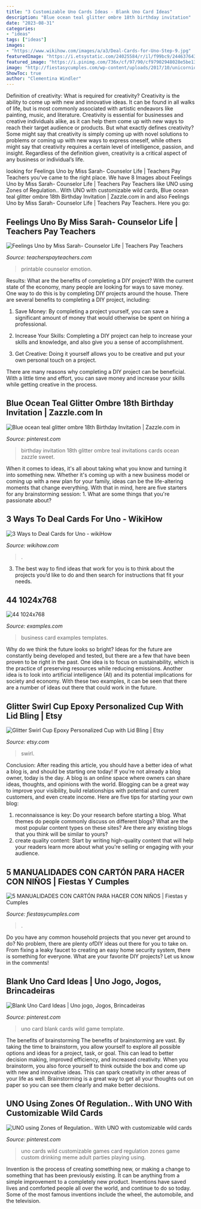 ```yaml
---
title: "3 Customizable Uno Cards Ideas - Blank Uno Card Ideas"
description: "Blue ocean teal glitter ombre 18th birthday invitation"
date: "2023-08-31"
categories:
- "ideas"
tags: ["ideas"]
images:
- "https://www.wikihow.com/images/a/a3/Deal-Cards-for-Uno-Step-9.jpg"
featuredImage: "https://i.etsystatic.com/24025584/r/il/f99bc9/2446376430/il_794xN.2446376430_kj77.jpg"
featured_image: "https://i.pinimg.com/736x/cf/97/90/cf97902948028e5be134272a2ff28ca2.jpg"
image: "http://fiestasycumples.com/wp-content/uploads/2017/10/unicornio-de-papel.jpg"
ShowToc: true
author: "Clementina Windler"
---
```



Definition of creativity: What is required for creativity?
Creativity is the ability to come up with new and innovative ideas. It can be found in all walks of life, but is most commonly associated with artistic endeavors like painting, music, and literature. Creativity is essential for businesses and creative individuals alike, as it can help them come up with new ways to reach their target audience or products. But what exactly defines creativity? Some might say that creativity is simply coming up with novel solutions to problems or coming up with new ways to express oneself, while others might say that creativity requires a certain level of intelligence, passion, and insight. Regardless of the definition given, creativity is a critical aspect of any business or individual’s life.

	

		
looking for Feelings Uno by Miss Sarah- Counselor Life | Teachers Pay Teachers you've came to the right place. We have 8 Images about Feelings Uno by Miss Sarah- Counselor Life | Teachers Pay Teachers like UNO using Zones of Regulation.. With UNO with customizable wild cards, Blue ocean teal glitter ombre 18th Birthday Invitation | Zazzle.com in and also Feelings Uno by Miss Sarah- Counselor Life | Teachers Pay Teachers. Here you go:
		
    
## Feelings Uno By Miss Sarah- Counselor Life | Teachers Pay Teachers

<img loading=lazy src="https://ecdn.teacherspayteachers.com/thumbitem/Feelings-Uno-4964379-1572341151/original-4964379-3.jpg" onerror="this.onerror=null;this.src='https://tse4.mm.bing.net/th?id=OIP.hXwhwEIyFR2zU88LThqn0QAAAA&amp;pid=15.1';" alt="Feelings Uno by Miss Sarah- Counselor Life | Teachers Pay Teachers">

_Source: teacherspayteachers.com_

>printable counselor emotion. 

	

Results: What are the benefits of completing a DIY project?
With the current state of the economy, many people are looking for ways to save money. One way to do this is by completing DIY projects around the house. There are several benefits to completing a DIY project, including:
1. Save Money: By completing a project yourself, you can save a significant amount of money that would otherwise be spent on hiring a professional.

2. Increase Your Skills: Completing a DIY project can help to increase your skills and knowledge, and also give you a sense of accomplishment.

3. Get Creative: Doing it yourself allows you to be creative and put your own personal touch on a project.

There are many reasons why completing a DIY project can be beneficial. With a little time and effort, you can save money and increase your skills while getting creative in the process.

    
## Blue Ocean Teal Glitter Ombre 18th Birthday Invitation | Zazzle.com In

<img loading=lazy src="https://i.pinimg.com/736x/8a/2d/cc/8a2dcc7697b1cd3164391aa0b468e354.jpg" onerror="this.onerror=null;this.src='https://tse3.mm.bing.net/th?id=OIP.djEe5-ZH0rfWELESwTDk1QHaHa&amp;pid=15.1';" alt="Blue ocean teal glitter ombre 18th Birthday Invitation | Zazzle.com in">

_Source: pinterest.com_

>birthday invitation 18th glitter ombre teal invitations cards ocean zazzle sweet. 

	

When it comes to ideas, it's all about taking what you know and turning it into something new. Whether it's coming up with a new business model or coming up with a new plan for your family, ideas can be the life-altering moments that change everything. With that in mind, here are five starters for any brainstorming session: 1. What are some things that you're passionate about?

    
## 3 Ways To Deal Cards For Uno - WikiHow

<img loading=lazy src="https://www.wikihow.com/images/a/a3/Deal-Cards-for-Uno-Step-9.jpg" onerror="this.onerror=null;this.src='https://tse3.mm.bing.net/th?id=OIP.LnX7kfIfnMPkRBw2GEl4igHaFj&amp;pid=15.1';" alt="3 Ways to Deal Cards for Uno - wikiHow">

_Source: wikihow.com_

>. 

	

3. The best way to find ideas that work for you is to think about the projects you’d like to do and then search for instructions that fit your needs.

    
## 44 1024x768

<img loading=lazy src="https://images.examples.com/wp-content/uploads/2018/01/44-1024x768.jpg" onerror="this.onerror=null;this.src='https://tse1.mm.bing.net/th?id=OIP.MdD7YaNSfx1qWDuYP6tN-QHaFj&amp;pid=15.1';" alt="44 1024x768">

_Source: examples.com_

>business card examples templates. 

	

Why do we think the future looks so bright?
Ideas for the future are constantly being developed and tested, but there are a few that have been proven to be right in the past. One idea is to focus on sustainability, which is the practice of preserving resources while reducing emissions. Another idea is to look into artificial intelligence (AI) and its potential implications for society and economy. With these two examples, it can be seen that there are a number of ideas out there that could work in the future.

    
## Glitter Swirl Cup Epoxy Personalized Cup With Lid Bling | Etsy

<img loading=lazy src="https://i.etsystatic.com/24025584/r/il/f99bc9/2446376430/il_794xN.2446376430_kj77.jpg" onerror="this.onerror=null;this.src='https://tse2.mm.bing.net/th?id=OIP.zwuBiycmodUCsQunyfYXIQHaJ4&amp;pid=15.1';" alt="Glitter Swirl Cup Epoxy Personalized Cup with Lid Bling | Etsy">

_Source: etsy.com_

>swirl. 

	

Conclusion: After reading this article, you should have a better idea of what a blog is, and should be starting one today!
If you're not already a blog owner, today is the day. A blog is an online space where owners can share ideas, thoughts, and opinions with the world. Blogging can be a great way to improve your visibility, build relationships with potential and current customers, and even create income. Here are five tips for starting your own blog: 
1. reconnaissance is key: Do your research before starting a blog. What themes do people commonly discuss on different blogs? What are the most popular content types on these sites? Are there any existing blogs that you think will be similar to yours? 
2. create quality content: Start by writing high-quality content that will help your readers learn more about what you’re selling or engaging with your audience.

    
## 5 MANUALIDADES CON CARTÓN PARA HACER CON NIÑOS | Fiestas Y Cumples

<img loading=lazy src="http://fiestasycumples.com/wp-content/uploads/2017/10/unicornio-de-papel.jpg" onerror="this.onerror=null;this.src='https://tse2.mm.bing.net/th?id=OIP.f95YZIAKMmbONi4uPKckwAHaLA&amp;pid=15.1';" alt="5 MANUALIDADES CON CARTÓN PARA HACER CON NIÑOS | Fiestas y Cumples">

_Source: fiestasycumples.com_

>. 

	

Do you have any common household projects that you never get around to do? No problem, there are plenty ofDIY ideas out there for you to take on. From fixing a leaky faucet to creating an easy home security system, there is something for everyone. What are your favorite DIY projects? Let us know in the comments!

    
## Blank Uno Card Ideas | Uno Jogo, Jogos, Brincadeiras

<img loading=lazy src="https://i.pinimg.com/736x/cf/97/90/cf97902948028e5be134272a2ff28ca2.jpg" onerror="this.onerror=null;this.src='https://tse3.mm.bing.net/th?id=OIP.Slgs3UTJ0aTZJLFDyCIcEgHaJ3&amp;pid=15.1';" alt="Blank Uno Card Ideas | Uno jogo, Jogos, Brincadeiras">

_Source: pinterest.com_

>uno card blank cards wild game template. 

	

The benefits of brainstorming
The benefits of brainstorming are vast. By taking the time to brainstorm, you allow yourself to explore all possible options and ideas for a project, task, or goal. This can lead to better decision making, improved efficiency, and increased creativity.
When you brainstorm, you also force yourself to think outside the box and come up with new and innovative ideas. This can spark creativity in other areas of your life as well. Brainstorming is a great way to get all your thoughts out on paper so you can see them clearly and make better decisions.

    
## UNO Using Zones Of Regulation.. With UNO With Customizable Wild Cards

<img loading=lazy src="https://i.pinimg.com/736x/53/d6/83/53d6835542356050c8a986023a8b5412--internship.jpg" onerror="this.onerror=null;this.src='https://tse1.mm.bing.net/th?id=OIP.AL9Mel6U0cZWMDSEbF8XgQHaGp&amp;pid=15.1';" alt="UNO using Zones of Regulation.. With UNO with customizable wild cards">

_Source: pinterest.com_

>uno cards wild customizable games card regulation zones game custom drinking meme adult parties playing using. 

	

Invention is the process of creating something new, or making a change to something that has been previously existing. It can be anything from a simple improvement to a completely new product. Inventions have saved lives and comforted people all over the world, and continue to do so today. Some of the most famous inventions include the wheel, the automobile, and the television.

